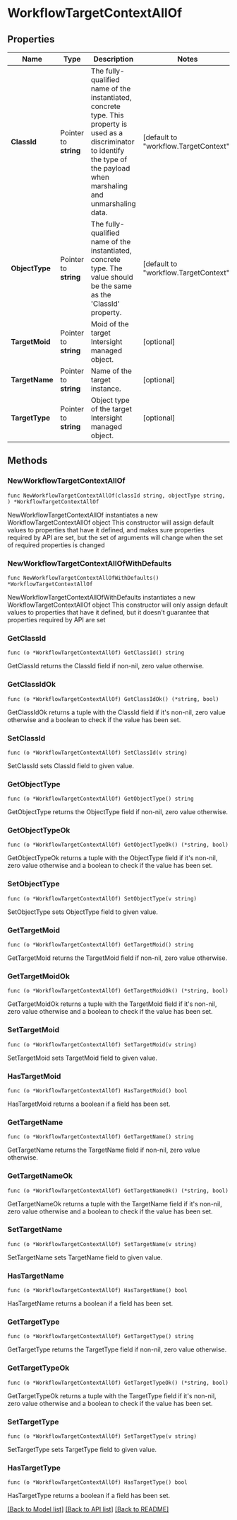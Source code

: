 # WorkflowTargetContextAllOf

## Properties

Name | Type | Description | Notes
------------ | ------------- | ------------- | -------------
**ClassId** | Pointer to **string** | The fully-qualified name of the instantiated, concrete type. This property is used as a discriminator to identify the type of the payload when marshaling and unmarshaling data. | [default to "workflow.TargetContext"]
**ObjectType** | Pointer to **string** | The fully-qualified name of the instantiated, concrete type. The value should be the same as the &#39;ClassId&#39; property. | [default to "workflow.TargetContext"]
**TargetMoid** | Pointer to **string** | Moid of the target Intersight managed object. | [optional] 
**TargetName** | Pointer to **string** | Name of the target instance. | [optional] 
**TargetType** | Pointer to **string** | Object type of the target Intersight managed object. | [optional] 

## Methods

### NewWorkflowTargetContextAllOf

`func NewWorkflowTargetContextAllOf(classId string, objectType string, ) *WorkflowTargetContextAllOf`

NewWorkflowTargetContextAllOf instantiates a new WorkflowTargetContextAllOf object
This constructor will assign default values to properties that have it defined,
and makes sure properties required by API are set, but the set of arguments
will change when the set of required properties is changed

### NewWorkflowTargetContextAllOfWithDefaults

`func NewWorkflowTargetContextAllOfWithDefaults() *WorkflowTargetContextAllOf`

NewWorkflowTargetContextAllOfWithDefaults instantiates a new WorkflowTargetContextAllOf object
This constructor will only assign default values to properties that have it defined,
but it doesn't guarantee that properties required by API are set

### GetClassId

`func (o *WorkflowTargetContextAllOf) GetClassId() string`

GetClassId returns the ClassId field if non-nil, zero value otherwise.

### GetClassIdOk

`func (o *WorkflowTargetContextAllOf) GetClassIdOk() (*string, bool)`

GetClassIdOk returns a tuple with the ClassId field if it's non-nil, zero value otherwise
and a boolean to check if the value has been set.

### SetClassId

`func (o *WorkflowTargetContextAllOf) SetClassId(v string)`

SetClassId sets ClassId field to given value.


### GetObjectType

`func (o *WorkflowTargetContextAllOf) GetObjectType() string`

GetObjectType returns the ObjectType field if non-nil, zero value otherwise.

### GetObjectTypeOk

`func (o *WorkflowTargetContextAllOf) GetObjectTypeOk() (*string, bool)`

GetObjectTypeOk returns a tuple with the ObjectType field if it's non-nil, zero value otherwise
and a boolean to check if the value has been set.

### SetObjectType

`func (o *WorkflowTargetContextAllOf) SetObjectType(v string)`

SetObjectType sets ObjectType field to given value.


### GetTargetMoid

`func (o *WorkflowTargetContextAllOf) GetTargetMoid() string`

GetTargetMoid returns the TargetMoid field if non-nil, zero value otherwise.

### GetTargetMoidOk

`func (o *WorkflowTargetContextAllOf) GetTargetMoidOk() (*string, bool)`

GetTargetMoidOk returns a tuple with the TargetMoid field if it's non-nil, zero value otherwise
and a boolean to check if the value has been set.

### SetTargetMoid

`func (o *WorkflowTargetContextAllOf) SetTargetMoid(v string)`

SetTargetMoid sets TargetMoid field to given value.

### HasTargetMoid

`func (o *WorkflowTargetContextAllOf) HasTargetMoid() bool`

HasTargetMoid returns a boolean if a field has been set.

### GetTargetName

`func (o *WorkflowTargetContextAllOf) GetTargetName() string`

GetTargetName returns the TargetName field if non-nil, zero value otherwise.

### GetTargetNameOk

`func (o *WorkflowTargetContextAllOf) GetTargetNameOk() (*string, bool)`

GetTargetNameOk returns a tuple with the TargetName field if it's non-nil, zero value otherwise
and a boolean to check if the value has been set.

### SetTargetName

`func (o *WorkflowTargetContextAllOf) SetTargetName(v string)`

SetTargetName sets TargetName field to given value.

### HasTargetName

`func (o *WorkflowTargetContextAllOf) HasTargetName() bool`

HasTargetName returns a boolean if a field has been set.

### GetTargetType

`func (o *WorkflowTargetContextAllOf) GetTargetType() string`

GetTargetType returns the TargetType field if non-nil, zero value otherwise.

### GetTargetTypeOk

`func (o *WorkflowTargetContextAllOf) GetTargetTypeOk() (*string, bool)`

GetTargetTypeOk returns a tuple with the TargetType field if it's non-nil, zero value otherwise
and a boolean to check if the value has been set.

### SetTargetType

`func (o *WorkflowTargetContextAllOf) SetTargetType(v string)`

SetTargetType sets TargetType field to given value.

### HasTargetType

`func (o *WorkflowTargetContextAllOf) HasTargetType() bool`

HasTargetType returns a boolean if a field has been set.


[[Back to Model list]](../README.md#documentation-for-models) [[Back to API list]](../README.md#documentation-for-api-endpoints) [[Back to README]](../README.md)


